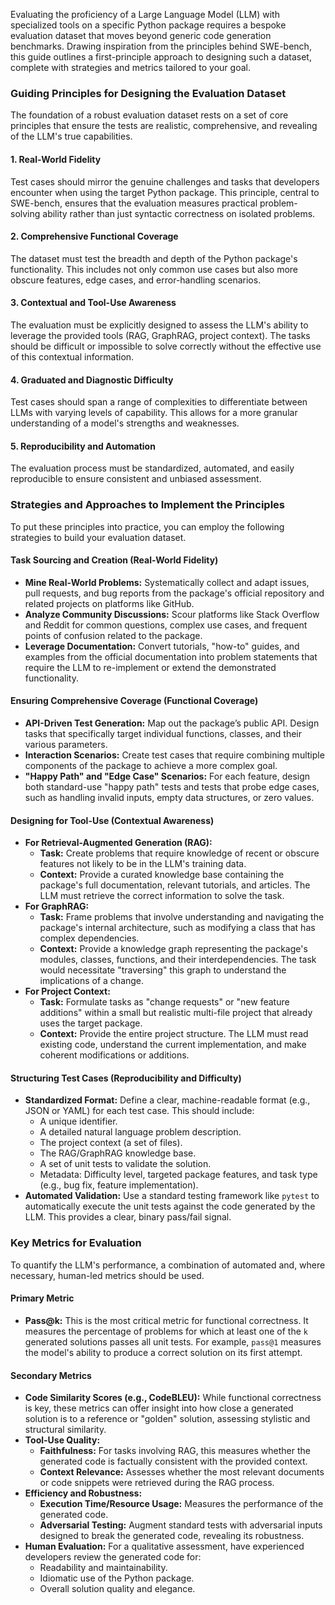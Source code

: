 Evaluating the proficiency of a Large Language Model (LLM) with specialized tools on a specific Python package requires a bespoke evaluation dataset that moves beyond generic code generation benchmarks. Drawing inspiration from the principles behind SWE-bench, this guide outlines a first-principle approach to designing such a dataset, complete with strategies and metrics tailored to your goal.

### Guiding Principles for Designing the Evaluation Dataset

The foundation of a robust evaluation dataset rests on a set of core principles that ensure the tests are realistic, comprehensive, and revealing of the LLM's true capabilities.

#### 1. Real-World Fidelity
Test cases should mirror the genuine challenges and tasks that developers encounter when using the target Python package. This principle, central to SWE-bench, ensures that the evaluation measures practical problem-solving ability rather than just syntactic correctness on isolated problems.

#### 2. Comprehensive Functional Coverage
The dataset must test the breadth and depth of the Python package's functionality. This includes not only common use cases but also more obscure features, edge cases, and error-handling scenarios.

#### 3. Contextual and Tool-Use Awareness
The evaluation must be explicitly designed to assess the LLM's ability to leverage the provided tools (RAG, GraphRAG, project context). The tasks should be difficult or impossible to solve correctly without the effective use of this contextual information.

#### 4. Graduated and Diagnostic Difficulty
Test cases should span a range of complexities to differentiate between LLMs with varying levels of capability. This allows for a more granular understanding of a model's strengths and weaknesses.

#### 5. Reproducibility and Automation
The evaluation process must be standardized, automated, and easily reproducible to ensure consistent and unbiased assessment.

### Strategies and Approaches to Implement the Principles

To put these principles into practice, you can employ the following strategies to build your evaluation dataset.

#### Task Sourcing and Creation (Real-World Fidelity)
*   **Mine Real-World Problems:** Systematically collect and adapt issues, pull requests, and bug reports from the package's official repository and related projects on platforms like GitHub.
*   **Analyze Community Discussions:** Scour platforms like Stack Overflow and Reddit for common questions, complex use cases, and frequent points of confusion related to the package.
*   **Leverage Documentation:** Convert tutorials, "how-to" guides, and examples from the official documentation into problem statements that require the LLM to re-implement or extend the demonstrated functionality.

#### Ensuring Comprehensive Coverage (Functional Coverage)
*   **API-Driven Test Generation:** Map out the package’s public API. Design tasks that specifically target individual functions, classes, and their various parameters.
*   **Interaction Scenarios:** Create test cases that require combining multiple components of the package to achieve a more complex goal.
*   **"Happy Path" and "Edge Case" Scenarios:** For each feature, design both standard-use "happy path" tests and tests that probe edge cases, such as handling invalid inputs, empty data structures, or zero values.

#### Designing for Tool-Use (Contextual Awareness)
*   **For Retrieval-Augmented Generation (RAG):**
    *   **Task:** Create problems that require knowledge of recent or obscure features not likely to be in the LLM's training data.
    *   **Context:** Provide a curated knowledge base containing the package's full documentation, relevant tutorials, and articles. The LLM must retrieve the correct information to solve the task.
*   **For GraphRAG:**
    *   **Task:** Frame problems that involve understanding and navigating the package's internal architecture, such as modifying a class that has complex dependencies.
    *   **Context:** Provide a knowledge graph representing the package's modules, classes, functions, and their interdependencies. The task would necessitate "traversing" this graph to understand the implications of a change.
*   **For Project Context:**
    *   **Task:** Formulate tasks as "change requests" or "new feature additions" within a small but realistic multi-file project that already uses the target package.
    *   **Context:** Provide the entire project structure. The LLM must read existing code, understand the current implementation, and make coherent modifications or additions.

#### Structuring Test Cases (Reproducibility and Difficulty)
*   **Standardized Format:** Define a clear, machine-readable format (e.g., JSON or YAML) for each test case. This should include:
    *   A unique identifier.
    *   A detailed natural language problem description.
    *   The project context (a set of files).
    *   The RAG/GraphRAG knowledge base.
    *   A set of unit tests to validate the solution.
    *   Metadata: Difficulty level, targeted package features, and task type (e.g., bug fix, feature implementation).
*   **Automated Validation:** Use a standard testing framework like `pytest` to automatically execute the unit tests against the code generated by the LLM. This provides a clear, binary pass/fail signal.

### Key Metrics for Evaluation

To quantify the LLM's performance, a combination of automated and, where necessary, human-led metrics should be used.

#### Primary Metric
*   **Pass@k:** This is the most critical metric for functional correctness. It measures the percentage of problems for which at least one of the `k` generated solutions passes all unit tests. For example, `pass@1` measures the model's ability to produce a correct solution on its first attempt.

#### Secondary Metrics
*   **Code Similarity Scores (e.g., CodeBLEU):** While functional correctness is key, these metrics can offer insight into how close a generated solution is to a reference or "golden" solution, assessing stylistic and structural similarity.
*   **Tool-Use Quality:**
    *   **Faithfulness:** For tasks involving RAG, this measures whether the generated code is factually consistent with the provided context.
    *   **Context Relevance:** Assesses whether the most relevant documents or code snippets were retrieved during the RAG process.
*   **Efficiency and Robustness:**
    *   **Execution Time/Resource Usage:** Measures the performance of the generated code.
    *   **Adversarial Testing:** Augment standard tests with adversarial inputs designed to break the generated code, revealing its robustness.
*   **Human Evaluation:** For a qualitative assessment, have experienced developers review the generated code for:
    *   Readability and maintainability.
    *   Idiomatic use of the Python package.
    *   Overall solution quality and elegance.